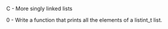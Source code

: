 C - More singly linked lists

0 - Write a function that prints all the elements of a listint_t list.

